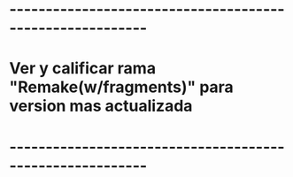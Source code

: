 # ---------------------------------------------------------
# Ver y calificar rama "Remake(w/fragments)" para version mas actualizada
# ---------------------------------------------------------
